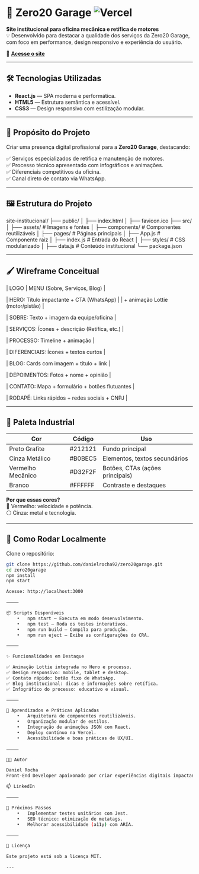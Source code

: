 # 🚗 Zero20 Garage ![Vercel](https://vercelbadge.vercel.app/api/danielrocha92/zero20garage)

**Site institucional para oficina mecânica e retífica de motores**  
💡 Desenvolvido para destacar a qualidade dos serviços da Zero20 Garage, com foco em performance, design responsivo e experiência do usuário.

🔗 **[Acesse o site](https://zero20garage.vercel.app/)**

---

## 🛠️ Tecnologias Utilizadas

- **React.js** — SPA moderna e performática.
- **HTML5** — Estrutura semântica e acessível.
- **CSS3** — Design responsivo com estilização modular.

---

## 🎯 Propósito do Projeto

Criar uma presença digital profissional para a **Zero20 Garage**, destacando:

✅ Serviços especializados de retífica e manutenção de motores.  
✅ Processo técnico apresentado com infográficos e animações.  
✅ Diferenciais competitivos da oficina.  
✅ Canal direto de contato via WhatsApp.

---

## 🖼️ Estrutura do Projeto

site-institucional/
├── public/
│   ├── index.html
│   ├── favicon.ico
├── src/
│   ├── assets/            # Imagens e fontes
│   ├── components/        # Componentes reutilizáveis
│   ├── pages/             # Páginas principais
│   ├── App.js             # Componente raiz
│   ├── index.js           # Entrada do React
│   ├── styles/            # CSS modularizado
│   ├── data.js            # Conteúdo institucional
└── package.json

---

## 🖌️ Wireframe Conceitual

| LOGO             | MENU (Sobre, Serviços, Blog) |

| HERO: Título impactante + CTA (WhatsApp)        |
| + animação Lottie (motor/pistão)                |

| SOBRE: Texto + imagem da equipe/oficina         |

| SERVIÇOS: Ícones + descrição (Retífica, etc.)   |

| PROCESSO: Timeline + animação                   |

| DIFERENCIAIS: Ícones + textos curtos            |

| BLOG: Cards com imagem + título + link          |

| DEPOIMENTOS: Fotos + nome + opinião             |

| CONTATO: Mapa + formulário + botões flutuantes  |

| RODAPÉ: Links rápidos + redes sociais + CNPJ    |

---

## 🎨 Paleta Industrial

| Cor                  | Código   | Uso                                  |
| -------------------- | -------- | ------------------------------------ |
| Preto Grafite        | #212121  | Fundo principal                      |
| Cinza Metálico       | #B0BEC5  | Elementos, textos secundários        |
| Vermelho Mecânico    | #D32F2F  | Botões, CTAs (ações principais)      |
| Branco               | #FFFFFF  | Contraste e destaques                |

**Por que essas cores?**  
🔴 Vermelho: velocidade e potência.  
⚪ Cinza: metal e tecnologia.

---

## 🚀 Como Rodar Localmente

Clone o repositório:

```bash
git clone https://github.com/danielrocha92/zero20garage.git
cd zero20garage
npm install
npm start

Acesse: http://localhost:3000

⸻

📦 Scripts Disponíveis
	•	npm start — Executa em modo desenvolvimento.
	•	npm test — Roda os testes interativos.
	•	npm run build — Compila para produção.
	•	npm run eject — Exibe as configurações do CRA.

⸻

✨ Funcionalidades em Destaque

✅ Animação Lottie integrada no Hero e processo.
✅ Design responsivo: mobile, tablet e desktop.
✅ Contato rápido: botão fixo de WhatsApp.
✅ Blog institucional: dicas e informações sobre retífica.
✅ Infográfico do processo: educativo e visual.

⸻

🌱 Aprendizados e Práticas Aplicadas
	•	Arquitetura de componentes reutilizáveis.
	•	Organização modular de estilos.
	•	Integração de animações JSON com React.
	•	Deploy contínuo na Vercel.
	•	Acessibilidade e boas práticas de UX/UI.

⸻

👨‍💻 Autor

Daniel Rocha
Front-End Developer apaixonado por criar experiências digitais impactantes.

📫 LinkedIn

⸻

🚧 Próximos Passos
	•	Implementar testes unitários com Jest.
	•	SEO técnico: otimização de metatags.
	•	Melhorar acessibilidade (a11y) com ARIA.

⸻

📄 Licença

Este projeto está sob a licença MIT.

---